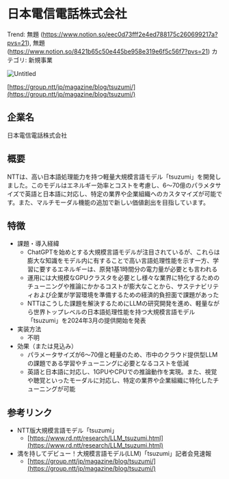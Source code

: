 # 日本電信電話株式会社

Trend: 無題 (https://www.notion.so/eec0d73fff2e4ed788175c260699217a?pvs=21), 無題 (https://www.notion.so/8421b65c50e445be958e319e6f5c56f7?pvs=21)
カテゴリ: 新規事業

![Untitled](%E6%97%A5%E6%9C%AC%E9%9B%BB%E4%BF%A1%E9%9B%BB%E8%A9%B1%E6%A0%AA%E5%BC%8F%E4%BC%9A%E7%A4%BE%203d27b5d3f1254f70a5fcd04ad1c828c3/Untitled.png)

[https://group.ntt/jp/magazine/blog/tsuzumi/](https://group.ntt/jp/magazine/blog/tsuzumi/)

## 企業名

日本電信電話株式会社

## 概要

NTTは、高い日本語処理能力を持つ軽量大規模言語モデル「tsuzumi」を開発しました。このモデルはエネルギー効率とコストを考慮し、6〜70億のパラメタサイズで英語と日本語に対応し、特定の業界や企業組織へのカスタマイズが可能です。また、マルチモーダル機能の追加で新しい価値創出を目指しています。

## 特徴

- 課題・導入経緯
    - ChatGPTを始めとする大規模言語モデルが注目されているが、これらは膨大な知識をモデル内に有することで高い言語処理性能を示す一方、学習に要するエネルギーは、原発1基1時間分の電力量が必要とも言われる
    - 運用には大規模なGPUクラスタを必要とし様々な業界に特化するためのチューニングや推論にかかるコストが膨大なことから、サステナビリティおよび企業が学習環境を準備するための経済的負担面で課題があった
    - NTTはこうした課題を解決するためにLLMの研究開発を進め、軽量ながら世界トップレベルの日本語処理性能を持つ大規模言語モデル「tsuzumi」を2024年3月の提供開始を発表
- 実装方法
    - 不明
- 効果（または見込み）
    - パラメータサイズが6～70億と軽量のため、市中のクラウド提供型LLMの課題である学習やチューニングに必要となるコストを低減
    - 英語と日本語に対応し、1GPUやCPUでの推論動作を実現。また、視覚や聴覚といったモーダルに対応し、特定の業界や企業組織に特化したチューニングが可能

## 参考リンク

- NTT版大規模言語モデル「tsuzumi」
    - [https://www.rd.ntt/research/LLM_tsuzumi.html](https://www.rd.ntt/research/LLM_tsuzumi.html)
- 満を持してデビュー！大規模言語モデル(LLM)「tsuzumi」記者会見速報
    - [https://group.ntt/jp/magazine/blog/tsuzumi/](https://group.ntt/jp/magazine/blog/tsuzumi/)